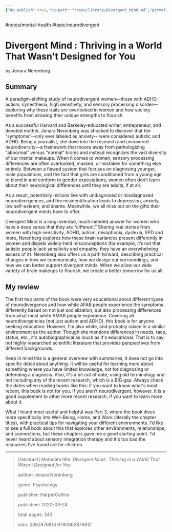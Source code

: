 ```yaml
---
{"dg-publish":true,"dg-path":"trees/library/Divergent Mind.md","permalink":"/trees/library/divergent-mind/","created":"2025-01-07T20:43:17.774-05:00","updated":"2025-03-19T12:39:16.506-04:00"}
---
```


#notes/mental-health #topic/neurodivergent 
# Divergent Mind : Thriving in a World That Wasn't Designed for You
by Jenara Nerenberg
## Summary
 A paradigm-shifting study of neurodivergent women—those with ADHD, autism, synesthesia, high sensitivity, and sensory processing disorder—exploring why these traits are overlooked in women and how society benefits from allowing their unique strengths to flourish. 
 
 As a successful Harvard and Berkeley-educated writer, entrepreneur, and devoted mother, Jenara Nerenberg was shocked to discover that her “symptoms”--only ever labeled as anxiety-- were considered autistic and ADHD. Being a journalist, she dove into the research and uncovered neurodiversity—a framework that moves away from pathologizing “abnormal” versus “normal” brains and instead recognizes the vast diversity of our mental makeups. When it comes to women, sensory processing differences are often overlooked, masked, or mistaken for something else entirely. Between a flawed system that focuses on diagnosing younger, male populations, and the fact that girls are conditioned from a young age to blend in and conform to gender expectations, women often don’t learn about their neurological differences until they are adults, if at all. 
 
 As a result, potentially millions live with undiagnosed or misdiagnosed neurodivergences, and the misidentification leads to depression, anxiety, low self-esteem, and shame. Meanwhile, we all miss out on the gifts their neurodivergent minds have to offer. 
 
 Divergent Mind is a long-overdue, much-needed answer for women who have a deep sense that they are “different.” Sharing real stories from women with high sensitivity, ADHD, autism, misophonia, dyslexia, SPD and more, Nerenberg explores how these brain variances present differently in women and dispels widely-held misconceptions (for example, it’s not that autistic people lack sensitivity and empathy, they have an overwhelming excess of it). Nerenberg also offers us a path forward, describing practical changes in how we communicate, how we design our surroundings, and how we can better support divergent minds. When we allow our wide variety of brain makeups to flourish, we create a better tomorrow for us all.

## My review
The first two parts of the book were very educational about different types of neurodivergence and how white AFAB people experience the symptoms differently based on not just socialization, but also processing differences from what most white AMAB people experience. Covering all neurodivergencies (not just autism and ADHD), this book is for anyone seeking education. However, I'm also white, and probably raised in a similar environment as the author. Though she mentions differences in needs, race, status, etc., it's autobiographical as much as it's educational. That is to say: not highly researched scientific literature that provides perspectives from different backgrounds.

Keep in mind this is a general overview with summaries, it does not go into specific detail about anything. It will be useful for learning more about something where you have limited knowledge, not for diagnosing or defending a diagnosis. Also, it's a bit out of date, using old terminology and not including any of the recent research, which is a BIG gap. Always check the dates when reading books like this: if you want to know what's most recent, this book is not for you. If you aren't neurodivergent, however, it is a good supplement to other more recent research, if you want to learn more about it.

What I found most useful and helpful was Part 3, where the book dives more specifically into Well-Being, Home, and Work (literally the chapter titles), with practical tips for navigating your different environments. I'd like to see a full book about this that explores other environments, relationships, and connections, but these chapters gave me a good starting point. I'd never heard about sensory integration therapy and it's too bad the resources I've found are for children.

---

> [!abstract] Metadata
> title: *Divergent Mind : Thriving in a World That Wasn't Designed for You*
> 
> author: Jenara Nerenberg
> 
> genre: Psychology
> 
> publisher: HarperCollins
> 
> published: 2020-03-24
> 
> total pages: 243
> 
> isbn: 0062876813 9780062876812
